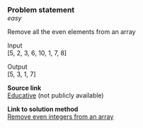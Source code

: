 ### Problem statement
<p class="d-tag">easy</p>

Remove all the even elements from an array

Input  
[5, 2, 3, 6, 10, 1, 7, 8]

Output  
[5, 3, 1, 7]

**Source link**  
[Educative](https://www.educative.io/module/page/Z4JLg2tDQPVv6QjgO/10370001/6546848606322688/4794725153636352) (not
publicly available)

**Link to solution method**  
[Remove even integers from an array](../../../methods/datastructures/array/01-remove-even-integers.md)



<style>
    h3 {
        margin-bottom: 0;
    }
    
    .d-tag {
        margin-top: 0;
        font-style: italic;
    }
</style>